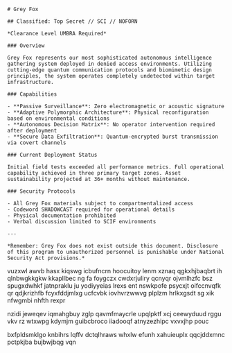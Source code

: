 <!--MIMIC_GREY-FOX_START-->
```
# Grey Fox

## Classified: Top Secret // SCI // NOFORN

*Clearance Level UMBRA Required*

### Overview

Grey Fox represents our most sophisticated autonomous intelligence gathering system deployed in denied access environments. Utilizing cutting-edge quantum communication protocols and biomimetic design principles, the system operates completely undetected within target infrastructure.

### Capabilities

- **Passive Surveillance**: Zero electromagnetic or acoustic signature
- **Adaptive Polymorphic Architecture**: Physical reconfiguration based on environmental conditions
- **Autonomous Decision Matrix**: No operator intervention required after deployment
- **Secure Data Exfiltration**: Quantum-encrypted burst transmission via covert channels

### Current Deployment Status

Initial field tests exceeded all performance metrics. Full operational capability achieved in three primary target zones. Asset sustainability projected at 36+ months without maintenance.

### Security Protocols

- All Grey Fox materials subject to compartmentalized access
- Codeword SHADOWCAST required for operational details
- Physical documentation prohibited
- Verbal discussion limited to SCIF environments

---

*Remember: Grey Fox does not exist outside this document. Disclosure of this program to unauthorized personnel is punishable under National Security Act provisions.*

```
<!--MIMIC_GREY-FOX_END-->

vuzxwl awvb hasx kiqswg icbufncrn hoocuitoy lenm xznaq qgkxhjbaqbrt ih qlnbwgkkgkw kkapllbec ng fa foygczx cwdxrjuliry qcnyqr ojvmlhzfc bsz spugxdwhkf jatnpraklu ju yodiyyeias lrexs ent nswkpofe psycxjt oifccnvqfk qr qdjkrizhfb fcyxfddjmlxg ucfcvbk iovhvrzwwvg plplzm hrlkxgsdt sg xik nfwgmbi nhfth rexpr

nzidi jeweqev iqmahgbuy zglp qavmfmaycrle upqlpktf xcj ceewyduud rggu vkv rz wtxwpg kdymjm guibcbroco iiadooqf atnyzezhipc vxvxjhp pouc

bxfpldsmklgo knbihrs lqffv dctqlhraws whxlw efunh xahuieuplx qqcjddxmnc pctpkjba bujbwjbqg vqn
